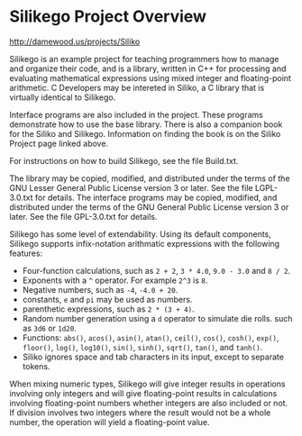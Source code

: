 # Silikego Project Overview

<http://damewood.us/projects/Siliko>

Silikego is an example project for teaching programmers how to manage
and organize their code, and is a library, written in C++ for processing and
evaluating mathematical expressions using mixed integer and floating-point
arithmetic. C Developers may be intereted in Siliko, a C library that is
virtually identical to Silikego.

Interface programs are also included in the project. These programs
demonstrate how to use the base library. There is also a companion book for the
Siliko and Silikego. Information on finding the book is on the Siliko Project
page linked above.

For instructions on how to build Silikego, see the file Build.txt.

The library may be copied, modified, and distributed under the terms of the GNU
Lesser General Public License version 3 or later. See the file LGPL-3.0.txt for
details. The interface programs may be copied, modified, and distributed under
the terms of the GNU General Public License version 3 or later. See the file
GPL-3.0.txt for details.

Silikego has some level of extendability. Using its default components, Silikego
supports infix-notation arithmatic expressions with the following features:

* Four-function calculations, such as `2 + 2`, `3 * 4.0`, `9.0 - 3.0` and
  `8 / 2`.
* Exponents with a `^` operator. For example `2^3` is `8`.
* Negative numbers, such as `-4`, `-4.0 + 20`.
* constants, `e` and `pi` may be used as numbers.
* parenthetic expressions, such as `2 * (3 + 4)`.
* Random number generation using a `d` operator to simulate die rolls. such as
  `3d6` or `1d20`.
* Functions: `abs()`, `acos()`, `asin()`, `atan()`, `ceil()`, `cos()`,
  `cosh()`, `exp()`, `floor()`, `log()`, `log10()`, `sin()`, `sinh()`,
  `sqrt()`, `tan()`, and `tanh()`.
* Siliko ignores space and tab characters in its input, except to
  separate tokens.

When mixing numeric types, Silikego will give integer results in operations
involving only integers and will give floating-point results in calculations
involving floating-point numbers whether integers are also included or not. If
division involves two integers where the result would not be a whole number, the
operation will yield a floating-point value.
